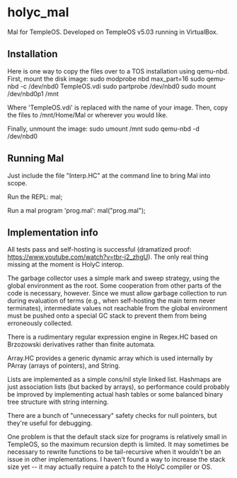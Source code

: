 # holyc_mal
Mal for TempleOS. Developed on TempleOS v5.03 running in VirtualBox.

## Installation

Here is one way to copy the files over to a TOS installation using qemu-nbd.
First, mount the disk image:
  sudo modprobe nbd max_part=16
  sudo qemu-nbd -c /dev/nbd0 TempleOS.vdi
  sudo partprobe /dev/nbd0
  sudo mount /dev/nbd0p1 /mnt

Where 'TempleOS.vdi' is replaced with the name of your image.
Then, copy the files to /mnt/Home/Mal or wherever you would like.

Finally, unmount the image:
  sudo umount /mnt
  sudo qemu-nbd -d /dev/nbd0


## Running Mal

Just include the file "Interp.HC" at the command line to bring Mal into scope.

Run the REPL:
  mal;

Run a mal program 'prog.mal':
  mal("prog.mal");


## Implementation info

All tests pass and self-hosting is successful (dramatized proof:
https://www.youtube.com/watch?v=tbr-j2_zhgU). The only real thing missing
at the moment is HolyC interop. 

The garbage collector uses a simple mark and sweep strategy, using the
global environment as the root. Some cooperation from other parts of the code
is necessary, however. Since we must allow garbage collection to run during
evaluation of terms (e.g., when self-hosting the main term never terminates),
intermediate values not reachable from the global environment must be pushed
onto a special GC stack to prevent them from being erroneously collected.

There is a rudimentary regular expression engine in Regex.HC based on
Brzozowski derivatives rather than finite automata.

Array.HC provides a generic dynamic array which is used internally by PArray (arrays of pointers), and String.

Lists are implemented as a simple cons/nil style linked list. Hashmaps are
just association lists (but backed by arrays), so performance could probably be
improved by implementing actual hash tables or some balanced binary tree
structure with string interning.

There are a bunch of "unnecessary" safety checks for null pointers, but they're
useful for debugging.

One problem is that the default stack size for programs is relatively small in
TempleOS, so the maximum recursion depth is limited. It may sometimes be
necessary to rewrite functions to be tail-recursive when it wouldn't be an
issue in other implementations. I haven't found a way to increase the stack
size yet -- it may actually require a patch to the HolyC compiler or OS.

